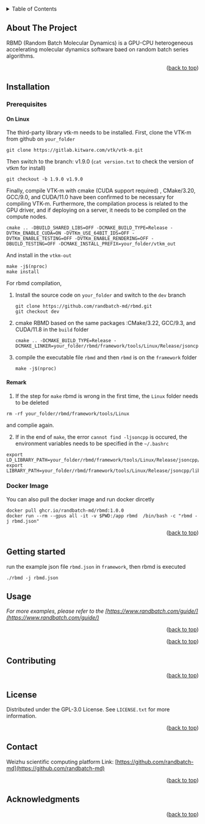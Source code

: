 <!-- Improved compatibility of back to top link: See: https://github.com/othneildrew/Best-README-Template/pull/73 -->
<a name="readme-top"></a>
<!--
*** Thanks for checking out the Best-README-Template. If you have a suggestion
*** that would make this better, please fork the repo and create a pull request
*** or simply open an issue with the tag "enhancement".
*** Don't forget to give the project a star!
*** Thanks again! Now go create something AMAZING! :D
-->



<!-- PROJECT SHIELDS -->
<!--
*** I'm using markdown "reference style" links for readability.
*** Reference links are enclosed in brackets [ ] instead of parentheses ( ).
*** See the bottom of this document for the declaration of the reference variables
*** for contributors-url, forks-url, etc. This is an optional, concise syntax you may use.
*** https://www.markdownguide.org/basic-syntax/#reference-style-links
-->
<!--
[![Contributors][contributors-shield]][contributors-url]
[![Forks][forks-shield]][forks-url]
[![Stargazers][stars-shield]][stars-url]
[![Issues][issues-shield]][issues-url]
[![MIT License][license-shield]][license-url]
[![LinkedIn][linkedin-shield]][linkedin-url]
-->

<!-- TABLE OF CONTENTS -->

<details>
  <summary>Table of Contents</summary>
  <ol>
    <li>
      <a href="#about-the-project">About The Project</a>
    </li>
    <li>
      <a href="#getting-started">Installation</a>
      <ul>
        <li><a href="#prerequisites">Prerequisites</a></li>
          <ul>
              <li><a href="#onLinux">On Linux</a></li>
          </ul>
        <li><a href="#installation">Installation</a></li>
          <ul>
              <li><a href="#remark">Remark</a></li>
          </ul>
        <li><a href="#DockerImage">Docker Image</a></li>
      </ul>
    </li>
    <li><a href="#gettingStarted">Getting Started</a></li>
    <li><a href="#usage">Usage</a></li>
    <li><a href="#contributing">Contributing</a></li>
    <li><a href="#license">License</a></li>
    <li><a href="#contact">Contact</a></li>
    <li><a href="#acknowledgments">Acknowledgments</a></li>
  </ol>
</details>





<!-- ABOUT THE PROJECT -->
## About The Project 
<!--
[![Product Name Screen Shot][product-screenshot]](https://example.com)
-->

RBMD (Random Batch Molecular Dynamics) is a GPU-CPU heterogeneous accelerating molecular dynamics software baed on random batch series algorithms.


<p align="right">(<a href="#readme-top">back to top</a>)</p>



<!-- GETTING STARTED -->

## Installation 

### Prerequisites
#### On Linux
The third-party library vtk-m needs to be installed. First, clone the VTK-m from github on `your_folder`
```
git clone https://gitlab.kitware.com/vtk/vtk-m.git
```
Then switch to the branch: v1.9.0 (`cat version.txt` to check the version of vtkm for install)
```
git checkout -b 1.9.0 v1.9.0
```
Finally, compile VTK-m with cmake (CUDA support required)  , CMake/3.20, GCC/9.0, and CUDA/11.0 have been confirmed to be necessary for compiling VTK-m. Furthermore, the compilation process is related to the GPU driver, and if deploying on a server, it needs to be compiled on the compute nodes.
```
cmake .. -DBUILD_SHARED_LIBS=OFF -DCMAKE_BUILD_TYPE=Release -DVTKm_ENABLE_CUDA=ON -DVTKm_USE_64BIT_IDS=OFF -DVTKm_ENABLE_TESTING=OFF -DVTKm_ENABLE_RENDERING=OFF -DBUILD_TESTING=OFF -DCMAKE_INSTALL_PREFIX=your_folder/vtkm_out
```
And install in the `vtkm-out`
```
make -j$(nproc)
make install
```
For rbmd compilation,

1. Install the source code on `your_folder` and switch to the `dev` branch
   ```
   git clone https://github.com/randbatch-md/rbmd.git
   git checkout dev
   ```
2. cmake RBMD based on the same packages :CMake/3.22, GCC/9.3, and CUDA/11.8 in the `build` folder
   ```
   cmake .. -DCMAKE_BUILD_TYPE=Release -DCMAKE_LINKER=your_folder/rbmd/framework/tools/Linux/Release/jsoncpp/lib64
   ```
3. compile the executable file `rbmd` and then `rbmd` is on the `framework` folder 
   ```
   make -j$(nproc)
   ```
   

#### Remark

1. If the step for `make` rbmd is wrong in the first time, the `Linux` folder needs to be deleted
```
rm -rf your_folder/rbmd/framework/tools/Linux
```
and complie again.

2. If in the end of  `make`, the error `cannot find -ljsoncpp` is occured, the environment variables needs to be specified in the `~/.bashrc`
```
export LD_LIBRARY_PATH=your_folder/rbmd/framework/tools/Linux/Release/jsoncpp/lib64:$LD_LIBRARY_PATH
export LIBRARY_PATH=your_folder/rbmd/framework/tools/Linux/Release/jsoncpp/lib64:$LIBRARY_PATH
```

### Docker Image

You can also pull the docker image and run docker dircetly

```
docker pull ghcr.io/randbatch-md/rbmd:1.0.0
docker run --rm --gpus all -it -v $PWD:/app rbmd  /bin/bash -c "rbmd -j rbmd.json"
```


<p align="right">(<a href="#readme-top">back to top</a>)</p>

## Getting started

run the example json file `rbmd.json` in `framework`, then rbmd is executed
```
./rbmd -j rbmd.json
```


<!-- USAGE EXAMPLES -->
## Usage


_For more examples, please refer to the [https://www.randbatch.com/guide/](https://www.randbatch.com/guide/)_

<p align="right">(<a href="#readme-top">back to top</a>)</p>


<p align="right">(<a href="#readme-top">back to top</a>)</p>



<!-- CONTRIBUTING -->
## Contributing

<p align="right">(<a href="#readme-top">back to top</a>)</p>



<!-- LICENSE -->
## License

Distributed under the GPL-3.0 License. See `LICENSE.txt` for more information.

<p align="right">(<a href="#readme-top">back to top</a>)</p>



<!-- CONTACT -->
## Contact

<!--
Your Name - [@your_twitter](https://twitter.com/your_username) - email@example.com
-->
Weizhu scientific computing platform Link: [https://github.com/randbatch-md](https://github.com/randbatch-md)

<p align="right">(<a href="#readme-top">back to top</a>)</p>


<!-- ACKNOWLEDGMENTS -->
## Acknowledgments

<!--
Use this space to list resources you find helpful and would like to give credit to. I've included a few of my favorites to kick things off!
-->

<p align="right">(<a href="#readme-top">back to top</a>)</p>



